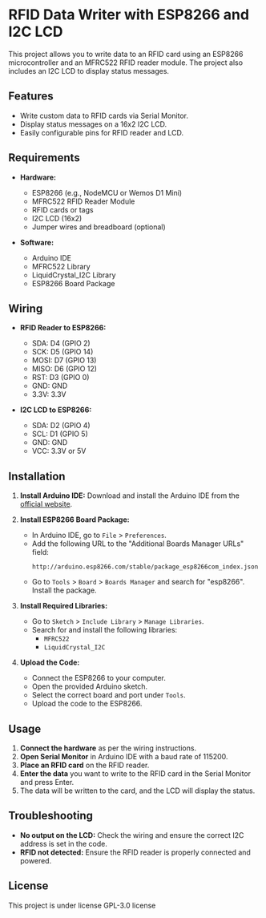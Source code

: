 # RFID Data Writer with ESP8266 and I2C LCD

This project allows you to write data to an RFID card using an ESP8266 microcontroller and an MFRC522 RFID reader module. The project also includes an I2C LCD to display status messages.

## Features
- Write custom data to RFID cards via Serial Monitor.
- Display status messages on a 16x2 I2C LCD.
- Easily configurable pins for RFID reader and LCD.

## Requirements
- **Hardware:**
  - ESP8266 (e.g., NodeMCU or Wemos D1 Mini)
  - MFRC522 RFID Reader Module
  - RFID cards or tags
  - I2C LCD (16x2)
  - Jumper wires and breadboard (optional)

- **Software:**
  - Arduino IDE
  - MFRC522 Library
  - LiquidCrystal_I2C Library
  - ESP8266 Board Package

## Wiring
- **RFID Reader to ESP8266:**
  - SDA: D4 (GPIO 2)
  - SCK: D5 (GPIO 14)
  - MOSI: D7 (GPIO 13)
  - MISO: D6 (GPIO 12)
  - RST: D3 (GPIO 0)
  - GND: GND
  - 3.3V: 3.3V

- **I2C LCD to ESP8266:**
  - SDA: D2 (GPIO 4)
  - SCL: D1 (GPIO 5)
  - GND: GND
  - VCC: 3.3V or 5V

## Installation
1. **Install Arduino IDE:** Download and install the Arduino IDE from the [official website](https://www.arduino.cc/en/software).

2. **Install ESP8266 Board Package:**
   - In Arduino IDE, go to `File` > `Preferences`.
   - Add the following URL to the "Additional Boards Manager URLs" field:
     ```
     http://arduino.esp8266.com/stable/package_esp8266com_index.json
     ```
   - Go to `Tools` > `Board` > `Boards Manager` and search for "esp8266". Install the package.

3. **Install Required Libraries:**
   - Go to `Sketch` > `Include Library` > `Manage Libraries`.
   - Search for and install the following libraries:
     - `MFRC522`
     - `LiquidCrystal_I2C`

4. **Upload the Code:**
   - Connect the ESP8266 to your computer.
   - Open the provided Arduino sketch.
   - Select the correct board and port under `Tools`.
   - Upload the code to the ESP8266.

## Usage
1. **Connect the hardware** as per the wiring instructions.
2. **Open Serial Monitor** in Arduino IDE with a baud rate of 115200.
3. **Place an RFID card** on the RFID reader.
4. **Enter the data** you want to write to the RFID card in the Serial Monitor and press Enter.
5. The data will be written to the card, and the LCD will display the status.

## Troubleshooting
- **No output on the LCD:** Check the wiring and ensure the correct I2C address is set in the code.
- **RFID not detected:** Ensure the RFID reader is properly connected and powered.

## License
This project is under license GPL-3.0 license
 
